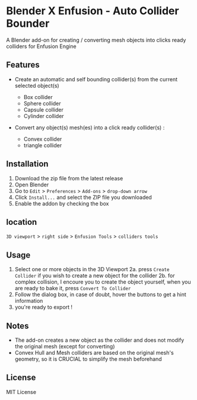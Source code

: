 # Blender X Enfusion - Auto Collider Bounder

A Blender add-on for creating / converting mesh objects into clicks ready colliders for Enfusion Engine

## Features

- Create an automatic and self bounding collider(s) from the current selected object(s)
  - Box collider
  - Sphere collider
  - Capsule collider
  - Cylinder collider

- Convert any object(s) mesh(es) into a click ready collider(s) :
  - Convex collider
  - triangle collider

## Installation

1. Download the zip file from the latest release 
2. Open Blender
3. Go to `Edit` > `Preferences` > `Add-ons` > `drop-down arrow`
4. Click `Install...` and select the ZIP file you downloaded
5. Enable the addon by checking the box

## location 

`3D viewport` > `right side` > `Enfusion Tools` > `colliders tools`

## Usage

1. Select one or more objects in the 3D Viewport
2a. press `Create Collider` if you wish to create a new object for the collider 
2b. for complex collision, I encoure you to create the object yourself,
    when you are ready to bake it, press `Convert To Collider`
3. Follow the dialog box, in case of doubt, hover the buttons to get a hint information
4. you're ready to export !


## Notes

- The add-on creates a new object as the collider and does not modify the original mesh (except for converting)
- Convex Hull and Mesh colliders are based on the original mesh's geometry, so it is CRUCIAL to simplify the mesh beforehand

## License

MIT License
